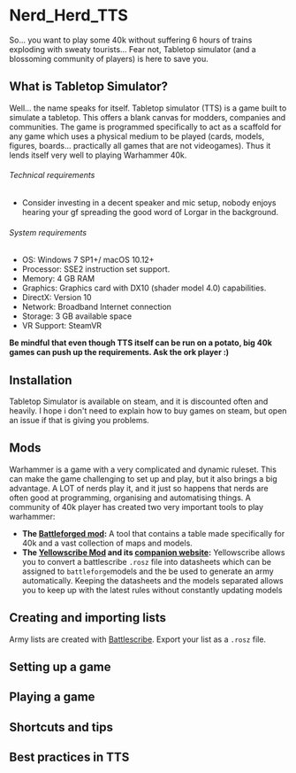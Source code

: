 # Nerd_Herd_TTS

So... you want to play some 40k without suffering 6 hours of trains exploding with sweaty tourists...
Fear not, Tabletop simulator (and a blossoming community of players) is here to save you.

## What is Tabletop Simulator?

Well... the name speaks for itself. Tabletop simulator (TTS) is a game built to simulate a tabletop. This offers a blank canvas for modders, companies and communities. The game is programmed specifically to act as a scaffold for any game which uses a physical medium to be played (cards, models, figures, boards... practically all games that are not videogames). Thus it lends itself very well to playing Warhammer 40k.

###### Technical requirements
- Consider investing in a decent speaker and mic setup, nobody enjoys hearing your gf spreading the good word of Lorgar in the background. 
###### System requirements
- OS: Windows 7 SP1+/ macOS 10.12+
- Processor: SSE2 instruction set support.
- Memory: 4 GB RAM
- Graphics: Graphics card with DX10 (shader model 4.0) capabilities.
- DirectX: Version 10
- Network: Broadband Internet connection
- Storage: 3 GB available space
- VR Support: SteamVR

**Be mindful that even though TTS itself can be run on a potato, big 40k games can push up the requirements. Ask the ork player :)**

## Installation
Tabletop Simulator is available on steam, and it is discounted often and heavily. I hope i don't need to explain how to buy games on steam, but open an issue if that is giving you problems.

## Mods
Warhammer is a game with a very complicated and dynamic ruleset. This can make the game challenging to set up and play, but it also brings a big advantage. A LOT of nerds play it, and it just so happens that nerds are often good at programming, organising and automatising things. A community of 40k player has created two very important tools to play warhammer:
- **The [Battleforged mod](https://github.com/TTSWarhammer40k/Battleforged-Workshop-Mod-Compilation):** A tool that contains a table made specifically for 40k and a vast collection of maps and models.
- **The [Yellowscribe Mod](https://steamcommunity.com/sharedfiles/filedetails/?id=2920625970) and its [companion website](https://yellowscribe.xyz/):** Yellowscribe allows you to convert a battlescribe ```.rosz``` file into datasheets which can be assigned to ```battleforge```models and the be used to generate an army automatically. Keeping the datasheets and the models separated allows you to keep up with the latest rules without constantly updating models

## Creating and importing lists
Army lists are created with [Battlescribe](https://battlescribe.net/?tab=news). Export your list as a ```.rosz``` file.

## Setting up a game

## Playing a game

## Shortcuts and tips

## Best practices in TTS


